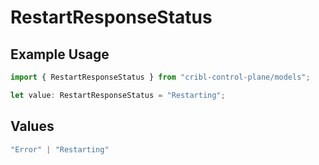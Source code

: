 # RestartResponseStatus

## Example Usage

```typescript
import { RestartResponseStatus } from "cribl-control-plane/models";

let value: RestartResponseStatus = "Restarting";
```

## Values

```typescript
"Error" | "Restarting"
```